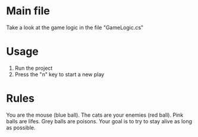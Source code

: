 #  Main file
Take a look at the game logic in the file "GameLogic.cs"

# Usage 
1) Run the project
2) Press the "n" key to start a new play

# Rules
You are the mouse (blue ball).
The cats are your enemies (red ball).
Pink balls are lifes.
Grey balls are poisons.
Your goal is to try to stay alive as long as possible.